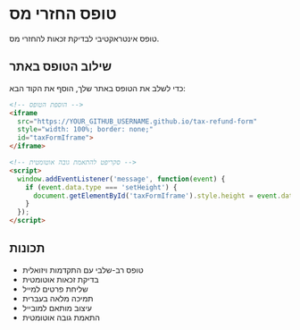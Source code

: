 # טופס החזרי מס

טופס אינטראקטיבי לבדיקת זכאות להחזרי מס.

## שילוב הטופס באתר

כדי לשלב את הטופס באתר שלך, הוסף את הקוד הבא:

```html
<!-- הוספת הטופס -->
<iframe 
  src="https://YOUR_GITHUB_USERNAME.github.io/tax-refund-form" 
  style="width: 100%; border: none;" 
  id="taxFormIframe">
</iframe>

<!-- סקריפט להתאמת גובה אוטומטית -->
<script>
  window.addEventListener('message', function(event) {
    if (event.data.type === 'setHeight') {
      document.getElementById('taxFormIframe').style.height = event.data.height + 'px';
    }
  });
</script>
```

## תכונות

- טופס רב-שלבי עם התקדמות ויזואלית
- בדיקת זכאות אוטומטית
- שליחת פרטים למייל
- תמיכה מלאה בעברית
- עיצוב מותאם למובייל
- התאמת גובה אוטומטית
